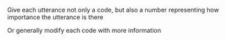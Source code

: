 Give each utterance not only a code, but also a number representing how importance the utterance is there

Or generally modify each code with more information
